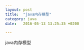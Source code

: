 ```yaml
---
layout: post
title:  "java内存模型"
category: java
date:   2016-05-13 13:25:35 +0200

---
```


java内存模型
